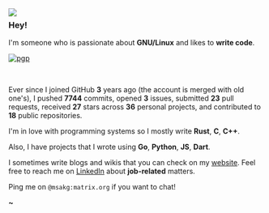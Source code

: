 <img align="left" src="https://msakg.com/bl-content/uploads/media/mordecai-coffee-128.png">

### Hey!

I'm someone who is passionate about **GNU/Linux** and likes to **write code**.

[![pgp](https://img.shields.io/badge/pgp-0xD860828DB5ED4BAC-313131?style=flat&labelColor=313131&color=313131)](https://github.com/imsakg.gpg)

<br>

Ever since I joined GitHub **3** years ago (the account is merged with old one's), I pushed **7744** commits, opened **3** issues, submitted **23** pull requests, received **27** stars across **36** personal projects, and contributed to **18** public repositories.

I'm in love with programming systems so I mostly write **Rust**, **C**, **C++**.

Also, I have projects that I wrote using **Go**, **Python**, **JS**, **Dart**.

I sometimes write blogs and wikis that you can check on my [website](https://msakg.com). Feel free to reach me on [LinkedIn](https://www.linkedin.com/in/msakg/) about **job-related** matters.

Ping me on `@msakg:matrix.org` if you want to chat!

**~**
